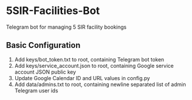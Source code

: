 # 5SIR-Facilities-Bot
Telegram bot for managing 5 SIR facility bookings

## Basic Configuration
1. Add keys/bot_token.txt to root, containing Telegram bot token
2. Add keys/service_account.json to root, containing Google service account JSON public key
3. Update Google Calendar ID and URL values in config.py
4. Add data/admins.txt to root, containing newline separated list of admin Telegram user ids
